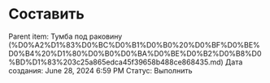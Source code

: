 # Составить

Parent item: Тумба под раковину (%D0%A2%D1%83%D0%BC%D0%B1%D0%B0%20%D0%BF%D0%BE%D0%B4%20%D1%80%D0%B0%D0%BA%D0%BE%D0%B2%D0%B8%D0%BD%D1%83%203c25a865edca45f39658b488ce868435.md)
Дата создания: June 28, 2024 6:59 PM
Статус: Выполнить